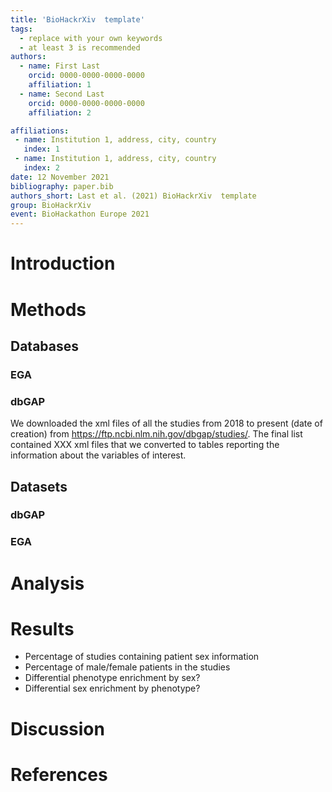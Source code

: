 ```yaml
---
title: 'BioHackrXiv  template'
tags:
  - replace with your own keywords
  - at least 3 is recommended
authors:
  - name: First Last
    orcid: 0000-0000-0000-0000
    affiliation: 1
  - name: Second Last
    orcid: 0000-0000-0000-0000
    affiliation: 2

affiliations:
 - name: Institution 1, address, city, country
   index: 1
 - name: Institution 1, address, city, country
   index: 2
date: 12 November 2021
bibliography: paper.bib
authors_short: Last et al. (2021) BioHackrXiv  template
group: BioHackrXiv
event: BioHackathon Europe 2021
---
```


# Introduction

# Methods
## Databases
### EGA
### dbGAP
We downloaded the xml files of all the studies from 2018 to present (date of creation) from https://ftp.ncbi.nlm.nih.gov/dbgap/studies/. The final list contained XXX xml files that we converted to tables reporting the information about the variables of interest.

## Datasets
### dbGAP
### EGA

# Analysis

# Results
* Percentage of studies containing patient sex information
* Percentage of male/female patients in the studies
* Differential phenotype enrichment by sex?
* Differential sex enrichment by phenotype?

# Discussion

# References

